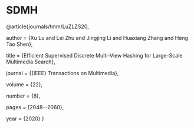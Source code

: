 # SDMH
@article{journals/tmm/LuZLZS20,

  author    = {Xu Lu and
               Lei Zhu and
               Jingjing Li and
               Huaxiang Zhang and
               Heng Tao Shen},
               
  title     = {Efficient Supervised Discrete Multi-View Hashing for Large-Scale Multimedia Search},
  
  journal   = {{IEEE} Transactions on Multimedia},
  
  volume    = {22},
  
  number    = {8},
  
  pages     = {2048--2060},
  
  year      = {2020}
}

